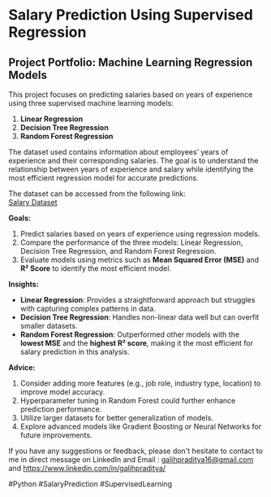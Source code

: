 # Salary Prediction Using Supervised Regression  

## **Project Portfolio: Machine Learning Regression Models**  
This project focuses on predicting salaries based on years of experience using three supervised machine learning models:  
1. **Linear Regression**  
2. **Decision Tree Regression**  
3. **Random Forest Regression**  

The dataset used contains information about employees’ years of experience and their corresponding salaries. The goal is to understand the relationship between years of experience and salary while identifying the most efficient regression model for accurate predictions.  

The dataset can be accessed from the following link:  
[Salary Dataset](https://drive.google.com/file/d/1F0eScJlePaZkQJxBNCJHhU6p3pE7LHFO/view?usp=sharing)  


**Goals:**  
1. Predict salaries based on years of experience using regression models.  
2. Compare the performance of the three models: Linear Regression, Decision Tree Regression, and Random Forest Regression.  
3. Evaluate models using metrics such as **Mean Squared Error (MSE)** and **R² Score** to identify the most efficient model.  

**Insights:**  
- **Linear Regression**: Provides a straightforward approach but struggles with capturing complex patterns in data.  
- **Decision Tree Regression**: Handles non-linear data well but can overfit smaller datasets.  
- **Random Forest Regression**: Outperformed other models with the **lowest MSE** and the **highest R² score**, making it the most efficient for salary prediction in this analysis.  

**Advice:**  
1. Consider adding more features (e.g., job role, industry type, location) to improve model accuracy.  
2. Hyperparameter tuning in Random Forest could further enhance prediction performance.  
3. Utilize larger datasets for better generalization of models.  
4. Explore advanced models like Gradient Boosting or Neural Networks for future improvements.  

If you have any suggestions or feedback, please don't hesitate to contact to me in direct message on LinkedIn and Email : galihpraditya16@gmail.com and https://www.linkedin.com/in/galihpraditya/

#Python #SalaryPrediction #SupervisedLearning
